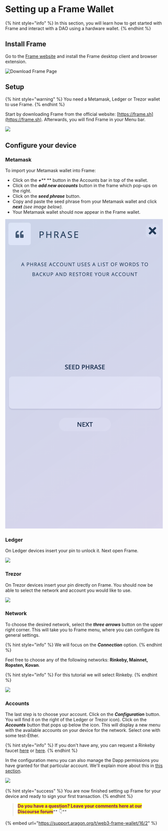 # Setting up a Frame Wallet

{% hint style="info" %}
In this section, you will learn how to get started with Frame and interact with a DAO using a hardware wallet.
{% endhint %}

## **Install Frame**

Go to the [Frame website](https://frame.sh) and install the Frame desktop client and browser extension.

![Download Frame Page](https://d33v4339jhl8k0.cloudfront.net/docs/assets/5c98a4fe0428633d2cf3fcf7/images/5d8bcfb504286364bc8f9089/file-RW9LeLOUHS.png)

## Setup

{% hint style="warning" %}
You need a Metamask, Ledger or Trezor wallet to use Frame.
{% endhint %}

Start by downloading Frame from the official website: [https://frame.sh](https://frame.sh). Afterwards, you will find Frame in your Menu bar.

![](https://hack.aragon.org/docs/assets/frame/frame-intro.gif)

## Configure your device <a href="#configure-your-device" id="configure-your-device"></a>

### **Metamask**

To import your Metamask wallet into Frame:

* Click on the _**+**_\*\* \*\* button in the Accounts bar in top of the wallet.
* Click on the _**add new accounts**_ button in the frame which pop-ups on the right.
* Click on the _**seed phrase**_ button.
* Copy and paste the seed phrase from your Metamask wallet and click _**next** (see image below)._
* Your Metamask wallet should now appear in the Frame wallet.

![](<../.gitbook/assets/Screenshot 2022-02-23 at 17.04.36.png>)

### **Ledger**

On Ledger devices insert your pin to unlock it. Next open Frame.

![](https://hack.aragon.org/docs/assets/frame/frame-ledger.gif)

### **Trezor**

On Trezor devices insert your pin directly on Frame. You should now be able to select the network and account you would like to use.

![](https://hack.aragon.org/docs/assets/frame/frame-trezor.gif)

### **Network**

To choose the desired network, select the _**three arrows**_ button on the upper right corner. This will take you to Frame menu, where you can configure its general settings.

{% hint style="info" %}
We will focus on the _**Connection**_ option.
{% endhint %}

Feel free to choose any of the following networks: **Rinkeby, Mainnet, Ropsten, Kovan**.

{% hint style="info" %}
For this tutorial we will select Rinkeby.
{% endhint %}

![](https://hack.aragon.org/docs/assets/frame/frame-app-menu.gif)

### **Accounts**

The last step is to choose your account. Click on the _**Configuration**_ button. You will find it on the right of the Ledger or Trezor icon). Click on the _**Accounts**_ button that pops up below the icon. This will display a new menu with the available accounts on your device for the network. Select one with some test-Ether.

{% hint style="info" %}
If you don't have any, you can request a Rinkeby faucet [here](https://faucet.rinkeby.io) or [here](https://faucets.chain.link/rinkeby).
{% endhint %}

In the configuration menu you can also manage the Dapp permissions you have granted for that particular account. We'll explain more about this in [this section](https://github.com/78carla/tech\_1/blob/main/products/broken-reference/README.md).

![](https://hack.aragon.org/docs/assets/frame/frame-accounts.gif)

{% hint style="success" %}
You are now finished setting up Frame for your device and ready to sign your first transaction.
{% endhint %}

> <mark style="color:purple;">**Do you have a question? Leave your comments here at our Discourse forum**</mark>** 👇**

{% embed url="https://support.aragon.org/t/web3-frame-wallet/16/2" %}
